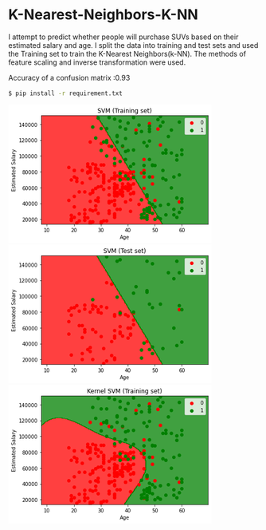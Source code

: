 # K-Nearest-Neighbors-K-NN

I attempt to predict whether people will purchase SUVs based on their estimated salary and age. I split the data into training and test sets and used the Training set to train the K-Nearest Neighbors(k-NN). The methods of feature scaling and inverse transformation were used.

Accuracy of a confusion matrix :0.93


```bash
$ pip install -r requirement.txt
```
![model's output](./Figure1.png)
![model's output](./Figure2.png)
![model's output](./Figure3.png)

